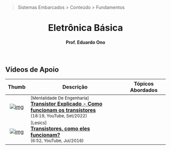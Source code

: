 > Sistemas Embarcados > Conteúdo > Fundamentos

<h1 align="center">Eletrônica Básica</h1>

<h4 align="center">Prof. Eduardo Ono</h4>

&nbsp;

## Vídeos de Apoio

| Thumb | Descrição | Tópicos Abordados |
| :-: | --- | --- |
| [![img](https://img.youtube.com/vi/JROzWgqDZrQ/default.jpg)](https://www.youtube.com/watch?v=JROzWgqDZrQ) | <sup>[Mentalidade De Engenharia]</sup><br>[__Transístor Explicado - Como funcionam os transístores__](https://www.youtube.com/watch?v=JROzWgqDZrQ)<br><sub>(18:19, YouTube, Set/2022)</sub> |  
| [![img](https://img.youtube.com/vi/7ukDKVHnac4/default.jpg)](https://www.youtube.com/watch?v=7ukDKVHnac4 "Transistores, como eles funcionam?") | <sup>[Lesics]</sup><br>[__Transistores, como eles funcionam?__](https://www.youtube.com/watch?v=7ukDKVHnac4)<br><sub>(6:52, YouTube, Jul/2016)</sub>

&nbsp;
